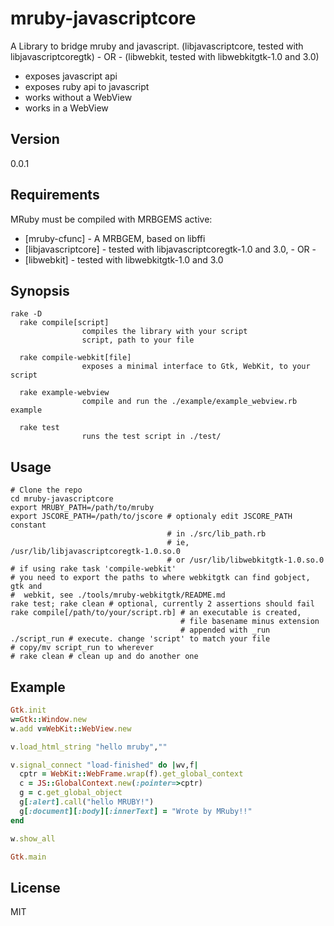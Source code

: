 mruby-javascriptcore
=========

A Library to bridge mruby and javascript. (libjavascriptcore, tested with libjavascriptcoregtk) - OR -
                                          (libwebkit, tested with libwebkitgtk-1.0 and 3.0)

  - exposes javascript api
  - exposes ruby api to javascript
  - works without a WebView
  - works in a WebView



Version
-

0.0.1

Requirements
-----------

MRuby must be compiled with MRBGEMS active:

* [mruby-cfunc] - A MRBGEM, based on libffi
* [libjavascriptcore] - tested with libjavascriptcoregtk-1.0 and 3.0, - OR -
* [libwebkit] - tested with libwebkitgtk-1.0 and 3.0

Synopsis
--------------
    rake -D
      rake compile[script]
                    compiles the library with your script
    		        script, path to your file

      rake compile-webkit[file]
                    exposes a minimal interface to Gtk, WebKit, to your script

      rake example-webview
                    compile and run the ./example/example_webview.rb example

      rake test
                    runs the test script in ./test/


Usage
--------------
    # Clone the repo
    cd mruby-javascriptcore
    export MRUBY_PATH=/path/to/mruby
    export JSCORE_PATH=/path/to/jscore # optionaly edit JSCORE_PATH constant 
                                       # in ./src/lib_path.rb 
                                       # ie, /usr/lib/libjavascriptcoregtk-1.0.so.0 
                                       # or /usr/lib/libwebkitgtk-1.0.so.0
    # if using rake task 'compile-webkit'
    # you need to export the paths to where webkitgtk can find gobject, gtk and
    #  webkit, see ./tools/mruby-webkitgtk/README.md
    rake test; rake clean # optional, currently 2 assertions should fail
    rake compile[/path/to/your/script.rb] # an executable is created,
                                          # file basename minus extension
                                          # appended with _run
    ./script_run # execute. change 'script' to match your file
    # copy/mv script_run to wherever
    # rake clean # clean up and do another one

Example
-------------
```ruby
Gtk.init
w=Gtk::Window.new
w.add v=WebKit::WebView.new

v.load_html_string "hello mruby",""

v.signal_connect "load-finished" do |wv,f|
  cptr = WebKit::WebFrame.wrap(f).get_global_context
  c = JS::GlobalContext.new(:pointer=>cptr)
  g = c.get_global_object
  g[:alert].call("hello MRUBY!")
  g[:document][:body][:innerText] = "Wrote by MRuby!!"
end

w.show_all

Gtk.main
```
License
-

MIT
